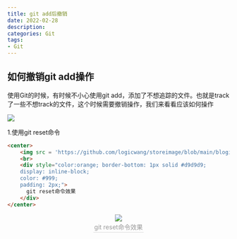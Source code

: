 ```yaml
---
title: git add后撤销
date: 2022-02-28
description: 
categories: Git
tags:
- Git
---
```



## 如何撤销git add操作 ##
使用Git的时候，有时候不小心使用git add，添加了不想追踪的文件。也就是track了一些不想track的文件，这个时候需要撤销操作，我们来看看应该如何操作

![](https://github.com/logicwang/storeimage/blob/main/blogimage/20220608163201.jpg?raw=true)

1.使用git reset命令
```html
<center>
    <img src = 'https://github.com/logicwang/storeimage/blob/main/blogimage/20220608125223.jpg?raw=true' />
    <br>
    <div style="color:orange; border-bottom: 1px solid #d9d9d9;
    display: inline-block;
    color: #999;
    padding: 2px;">
      git reset命令效果
  	</div>
</center>
```
<center>
    <img src = 'https://github.com/logicwang/storeimage/blob/main/blogimage/20220608125223.jpg?raw=true' />
    <br>
    <div style="color:orange; border-bottom: 1px solid #d9d9d9;
    display: inline-block;
    color: #999;
    padding: 2px;">
      git reset命令效果
  	</div>
</center>


